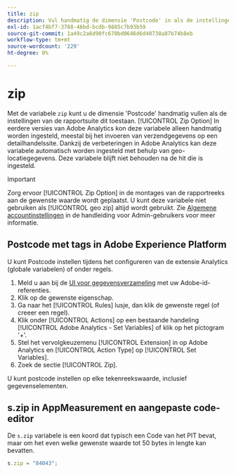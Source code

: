 ```yaml
---
title: zip
description: Vul handmatig de dimensie 'Postcode' in als de instellingen van de rapportsuite dit toestaan.
exl-id: 1acf4bf7-3788-46bd-bcdb-9885c7b93b59
source-git-commit: 1a49c2a6d90fc670bd0646d6d40738a87b74b8eb
workflow-type: tm+mt
source-wordcount: '229'
ht-degree: 0%

---
```


# zip

Met de variabele `zip` kunt u de dimensie &#39;Postcode&#39; handmatig vullen als de instellingen van de rapportsuite dit toestaan. [!UICONTROL Zip Option] In eerdere versies van Adobe Analytics kon deze variabele alleen handmatig worden ingesteld, meestal bij het invoeren van verzendgegevens op een detailhandelssite. Dankzij de verbeteringen in Adobe Analytics kan deze variabele automatisch worden ingesteld met behulp van geo-locatiegegevens. Deze variabele blijft niet behouden na de hit die is ingesteld.

>[!IMPORTANT]
>
>Zorg ervoor [!UICONTROL Zip Option] in de montages van de rapportreeks aan de gewenste waarde wordt geplaatst. U kunt deze variabele niet gebruiken als [!UICONTROL geo zip] altijd wordt gebruikt. Zie [Algemene accountinstellingen](/help/admin/admin/general-acct-settings-admin.md) in de handleiding voor Admin-gebruikers voor meer informatie.

## Postcode met tags in Adobe Experience Platform

U kunt Postcode instellen tijdens het configureren van de extensie Analytics (globale variabelen) of onder regels.

1. Meld u aan bij de [UI voor gegevensverzameling](https://experience.adobe.com/data-collection) met uw Adobe-id-referenties.
2. Klik op de gewenste eigenschap.
3. Ga naar het [!UICONTROL Rules] lusje, dan klik de gewenste regel (of creeer een regel).
4. Klik onder [!UICONTROL Actions] op een bestaande handeling [!UICONTROL Adobe Analytics - Set Variables] of klik op het pictogram &#39;+&#39;.
5. Stel het vervolgkeuzemenu [!UICONTROL Extension] in op Adobe Analytics en [!UICONTROL Action Type] op [!UICONTROL Set Variables].
6. Zoek de sectie [!UICONTROL Zip].

U kunt postcode instellen op elke tekenreekswaarde, inclusief gegevenselementen.

## s.zip in AppMeasurement en aangepaste code-editor

De `s.zip` variabele is een koord dat typisch een Code van het PIT bevat, maar om het even welke gewenste waarde tot 50 bytes in lengte kan bevatten.

```js
s.zip = "84043";
```
